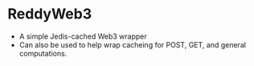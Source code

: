 # ReddyWeb3

* A simple Jedis-cached Web3 wrapper
* Can also be used to help wrap cacheing for POST, GET, and general computations.

